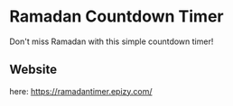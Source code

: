 # Ramadan Countdown Timer
Don't miss Ramadan with this simple countdown timer!

## Website
here: https://ramadantimer.epizy.com/

